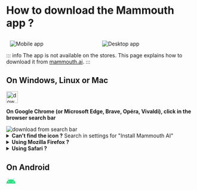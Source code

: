 # How to download the Mammouth app ?

##

<div style="display: flex; margin: 10px;">
    <div style="flex: 1, text-align: center; margin-right: 10px;">
        <img src="/docs/how-to-download-the-mammouth-app/mobile_app.png" alt="Mobile app" style="max-width: 100%; max-height: 250px; object-fit: contain;">
    </div>
    <div class="desktop-only" style="flex: 1; text-align: center; margin-left: 10px;">
        <img src="/docs/how-to-download-the-mammouth-app/desktop_app.png" alt="Desktop app" style="max-width: 100%; max-height: 250px; object-fit: contain;">
    </div>
</div>

::: info The app is not available on the stores. This page explains how to download it from [mammouth.ai](http://mammouth.ai).
:::

<!-- Desktop Instructions -->
<div class="desktop-only">

## On Windows, Linux or Mac

<img src="/docs/how-to-download-the-mammouth-app/linux_windows_ios.png" alt="download from search bar" style="height: 31px" />

**On Google Chrome (or Microsoft Edge, Brave, Opéra, Vivaldi), click in the browser search bar**

<img src="/docs/how-to-download-the-mammouth-app/download_from_search_bar_EN.png" alt="download from search bar" style="max-width: 450px">

<details>
<summary><strong>Can't find the icon ?</strong> Search in settings for "Install Mammouth AI"</summary>
<img src="/docs/how-to-download-the-mammouth-app/download_mammouth_desktop_app_EN.png" alt="download mammouth desktop app" style="max-height: 850px" >
</details>
<details>
<summary><strong>Using Mozilla Firefox ? </strong></summary> Unfortunately, Firefox doesn't support the Mammouth app. You'll need to open another browser to install Mammouth.
</details>
<details>
<summary><strong>Using Safari ?</strong></summary> Safari requires two extra steps : <strong>click on the share icon and then on "Add to dock".</strong> <br/> <br/>

<img src="/docs/how-to-download-the-mammouth-app/Safari_MacOS_EN_1_underlined.png" alt="download mammouth desktop app on Safari" style="max-height: 500px" >

💡 Even though Safari uses the shortcut install flow, you’re actually installing the same full-featured app as you would on other browsers.

</details>
</div>

## On Android

<div style="width: 25px; height: 100%;">

<svg xmlns="http://www.w3.org/2000/svg" viewBox="0,0,264.583,230.948">
 <metadata/>
 <g transform="translate(-66.97 -261.92)">
  <path d="m263.837 306.59 21.9331-37.9944c1.2377-2.12998.48933-4.83565-1.61189-6.07335-2.1012-1.23768-4.83565-.5181-6.04456 1.61189l-22.221 38.4837c-16.9536-7.74281-36.0371-12.0604-56.5599-12.0604-20.5227 0-39.6063 4.31754-56.5599 12.0604l-22.221-38.4837c-1.2377-2.12999-3.94336-2.84957-6.07335-1.61189-2.13 1.2377-2.84959 3.94337-1.61189 6.07335l21.9331 37.9944c-37.8217 20.494-63.4392 58.7762-67.6703 103.592h264.407c-4.2312-44.8161-29.8487-83.0984-67.6991-103.592zm-125.209 66.4614c-6.13092 0-11.0817-4.97957-11.0817-11.0817 0-6.13093 4.97957-11.0817 11.0817-11.0817 6.13092 0 11.0817 4.97956 11.0817 11.0817.0289 6.10212-4.95079 11.0817-11.0817 11.0817zm121.381 0c-6.13091 0-11.0817-4.97957-11.0817-11.0817 0-6.13093 4.97958-11.0817 11.0817-11.0817 6.13093 0 11.0817 4.97956 11.0817 11.0817.0288 6.10212-4.95077 11.0817-11.0817 11.0817z" fill="#32de84" stroke-width=".288"/>
 </g>
</svg>
</div>

**Open the sidebar menu from https://mammouth.ai/app/a/default**

<img src="/docs/how-to-download-the-mammouth-app/download_from_sidebar_EN.png" alt="add app on android" style="max-width: 100%; max-height: 360px" >

<details>
<summary>You don't see the <i>Install app</i> button ?</summary>

There is another way: open settings, then select "Add to Home screen", then "Install app"

<img src="/docs/how-to-download-the-mammouth-app/tuto_android_EN.png" alt="add app on android full path" style="max-height: 500px" >

🦊 If you are using Firefox, you will need to use another browser like Google Chrome, Microsoft Edge, Brave, Opéra or Vivaldi to install the app.

</details>

## On iPhone

<div style="width: 25px; height: 100%; display: inline-block;"> 
    <svg xmlns="http://www.w3.org/2000/svg" viewBox="0 0 814 1000">
    <path d="M788.1 340.9c-5.8 4.5-108.2 62.2-108.2 190.5 0 148.4 130.3 200.9 134.2 202.2-.6 3.2-20.7 71.9-68.7 141.9-42.8 61.6-87.5 123.1-155.5 123.1s-85.5-39.5-164-39.5c-76.5 0-103.7 40.8-165.9 40.8s-105.6-57-155.5-127C46.7 790.7 0 663 0 541.8c0-194.4 126.4-297.5 250.8-297.5 66.1 0 121.2 43.4 162.7 43.4 39.5 0 101.1-46 176.3-46 28.5 0 130.9 2.6 198.3 99.2zm-234-181.5c31.1-36.9 53.1-88.1 53.1-139.3 0-7.1-.6-14.3-1.9-20.1-50.6 1.9-110.8 33.7-147.1 75.8-28.5 32.4-55.1 83.6-55.1 135.5 0 7.8 1.3 15.6 1.9 18.1 3.2.6 8.4 1.3 13.6 1.3 45.4 0 102.5-30.4 135.5-71.3z"/>
    </svg>
</div>

You can use Safari or Chrome. Then:

<img src="/docs/how-to-download-the-mammouth-app/tuto_iphone_EN.png" alt="iOS download instructions">

<style>
    @media (max-width: 768px) {
        .desktop-only {
            display: none;
        }
    }
</style>

💡 Even though iOS uses the shortcut install flow, you’re actually installing the same full-featured app as you would on other devices.
